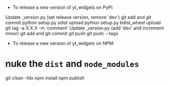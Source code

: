 - To release a new version of yt_widgets on PyPI:

Update _version.py (set release version, remove 'dev')
git add and git commit
python setup.py sdist upload
python setup.py bdist_wheel upload
git tag -a X.X.X -m 'comment'
Update _version.py (add 'dev' and increment minor)
git add and git commit
git push
git push --tags

- To release a new version of yt_widgets on NPM:

# nuke the  `dist` and `node_modules`
git clean -fdx
npm install
npm publish
